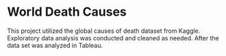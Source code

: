 # World Death Causes
This project utilized the global causes of death dataset from Kaggle. Exploratory data analysis was conducted and cleaned as needed. After the data set was analyzed in Tableau. 
